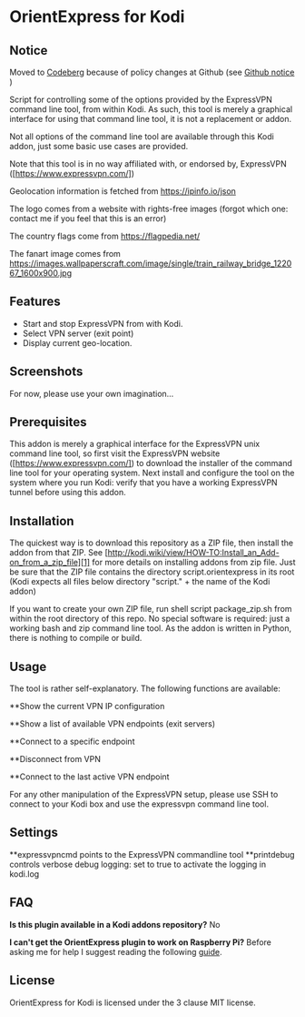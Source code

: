 OrientExpress for Kodi
==========


## Notice

Moved to [Codeberg](https://codeberg.org/evilwan/OrientExpress) because of policy changes at Github (see
[Github notice](https://github.blog/2023-03-09-raising-the-bar-for-software-security-github-2fa-begins-march-13) )

Script for controlling some of the options provided by the ExpressVPN command line tool, from within Kodi. As such, this tool is merely a graphical interface for using that command line tool, it is not a replacement or addon.

Not all options of the command line tool are available through this Kodi addon, just some basic use cases are provided.

Note that this tool is in no way affiliated with, or endorsed by, ExpressVPN ([https://www.expressvpn.com/])

Geolocation information is fetched from https://ipinfo.io/json

The logo comes from a website with rights-free images (forgot which one: contact me if you feel that this is an error)

The country flags come from https://flagpedia.net/

The fanart image comes from https://images.wallpaperscraft.com/image/single/train_railway_bridge_122067_1600x900.jpg

Features
-----
- Start and stop ExpressVPN from with Kodi.
- Select VPN server (exit point)
- Display current geo-location.

Screenshots
-----
For now, please use your own imagination...

Prerequisites
------
This addon is merely a graphical interface for the ExpressVPN unix command line tool, so first visit the ExpressVPN website ([https://www.expressvpn.com/]) to download the installer of the command line tool for your operating system. Next install and configure the tool on the system where you run Kodi: verify that you have a working ExpressVPN tunnel before using this addon.

Installation
------
The quickest way is to download this repository as a ZIP file, then install the addon from that ZIP. See [http://kodi.wiki/view/HOW-TO:Install_an_Add-on_from_a_zip_file][1] for more details on installing addons from zip file. Just be sure that the ZIP file contains the directory script.orientexpress in its root (Kodi expects all files below directory "script." + the name of the Kodi addon)

If you want to create your own ZIP file, run shell script package_zip.sh from within the root directory of this repo. No special software is required: just a working bash and zip command line tool. As the addon is written in Python, there is nothing to compile or build.

Usage
------

The tool is rather self-explanatory. The following functions are available:

**Show the current VPN IP configuration

**Show a list of available VPN endpoints (exit servers)

**Connect to a specific endpoint

**Disconnect from VPN

**Connect to the last active VPN endpoint

For any other manipulation of the ExpressVPN setup, please use SSH to connect to your Kodi box and use the expressvpn command line tool.

Settings
--------

**expressvpncmd points to the ExpressVPN commandline tool
**printdebug controls verbose debug logging: set to true to activate the logging in kodi.log

FAQ
---

**Is this plugin available in a Kodi addons repository?** No

**I can't get the OrientExpress plugin to work on Raspberry Pi?** Before asking me for help I suggest reading the following [guide][1].

License
------

OrientExpress for Kodi is licensed under the 3 clause MIT license.

[1]: http://kodi.wiki/view/HOW-TO:Install_an_Add-on_from_a_zip_file
